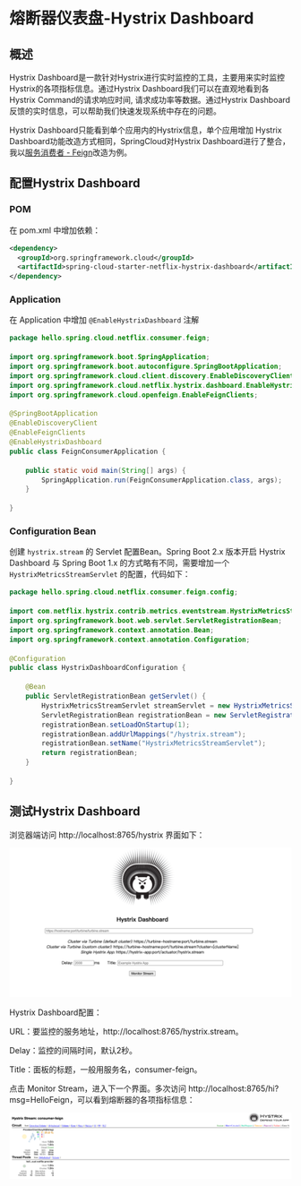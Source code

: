 # 熔断器仪表盘-Hystrix Dashboard



## 概述

Hystrix Dashboard是一款针对Hystrix进行实时监控的工具，主要用来实时监控Hystrix的各项指标信息。通过Hystrix Dashboard我们可以在直观地看到各Hystrix Command的请求响应时间, 请求成功率等数据。通过Hystrix Dashboard反馈的实时信息，可以帮助我们快速发现系统中存在的问题。

Hystrix Dashboard只能看到单个应用内的Hystrix信息，单个应用增加 Hystrix Dashboard功能改造方式相同，SpringCloud对Hystrix Dashboard进行了整合，我以[服务消费者 - Feign](./spring-cloud-service-consumer-feign.html)改造为例。



## 配置Hystrix Dashboard

### POM

在 pom.xml 中增加依赖：

``` xml
<dependency>
  <groupId>org.springframework.cloud</groupId>
  <artifactId>spring-cloud-starter-netflix-hystrix-dashboard</artifactId>
</dependency>
```

### Application

在 Application 中增加 `@EnableHystrixDashboard` 注解

``` java
package hello.spring.cloud.netflix.consumer.feign;

import org.springframework.boot.SpringApplication;
import org.springframework.boot.autoconfigure.SpringBootApplication;
import org.springframework.cloud.client.discovery.EnableDiscoveryClient;
import org.springframework.cloud.netflix.hystrix.dashboard.EnableHystrixDashboard;
import org.springframework.cloud.openfeign.EnableFeignClients;

@SpringBootApplication
@EnableDiscoveryClient
@EnableFeignClients
@EnableHystrixDashboard
public class FeignConsumerApplication {

    public static void main(String[] args) {
        SpringApplication.run(FeignConsumerApplication.class, args);
    }

}
```

### Configuration Bean

创建 `hystrix.stream` 的 Servlet 配置Bean。Spring Boot 2.x 版本开启 Hystrix Dashboard 与 Spring Boot 1.x 的方式略有不同，需要增加一个 `HystrixMetricsStreamServlet` 的配置，代码如下：

``` java
package hello.spring.cloud.netflix.consumer.feign.config;

import com.netflix.hystrix.contrib.metrics.eventstream.HystrixMetricsStreamServlet;
import org.springframework.boot.web.servlet.ServletRegistrationBean;
import org.springframework.context.annotation.Bean;
import org.springframework.context.annotation.Configuration;

@Configuration
public class HystrixDashboardConfiguration {

    @Bean
    public ServletRegistrationBean getServlet() {
        HystrixMetricsStreamServlet streamServlet = new HystrixMetricsStreamServlet();
        ServletRegistrationBean registrationBean = new ServletRegistrationBean(streamServlet);
        registrationBean.setLoadOnStartup(1);
        registrationBean.addUrlMappings("/hystrix.stream");
        registrationBean.setName("HystrixMetricsStreamServlet");
        return registrationBean;
    }
    
}
```



## 测试Hystrix Dashboard

浏览器端访问 http://localhost:8765/hystrix 界面如下： 

![hystrix-dashboard-1](./imgs/hystrix-dashboard-1.png)

Hystrix Dashboard配置：

URL：要监控的服务地址，http://localhost:8765/hystrix.stream。

Delay：监控的间隔时间，默认2秒。

Title：面板的标题，一般用服务名，consumer-feign。

点击 Monitor Stream，进入下一个界面。多次访问 http://localhost:8765/hi?msg=HelloFeign，可以看到熔断器的各项指标信息：

![hystrix-dashboard-2](./imgs/hystrix-dashboard-2.png)

